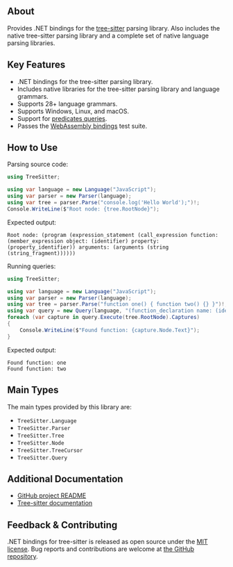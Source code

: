 ## About

Provides .NET bindings for the [tree-sitter](https://github.com/tree-sitter/tree-sitter) parsing library.
Also includes the native tree-sitter parsing library and a complete set of native language parsing libraries.

## Key Features

* .NET bindings for the tree-sitter parsing library.
* Includes native libraries for the tree-sitter parsing library and language grammars.
* Supports 28+ language grammars.
* Supports Windows, Linux, and macOS.
* Support for [predicates queries](https://github.com/tree-sitter/tree-sitter/issues/4075).
* Passes the [WebAssembly bindings](https://github.com/tree-sitter/tree-sitter/tree/master/lib/binding_web) test suite.

## How to Use

Parsing source code:
```csharp
using TreeSitter;

using var language = new Language("JavaScript");
using var parser = new Parser(language);
using var tree = parser.Parse("console.log('Hello World');")!;
Console.WriteLine($"Root node: {tree.RootNode}");
```

Expected output:
```text
Root node: (program (expression_statement (call_expression function: (member_expression object: (identifier) property: (property_identifier)) arguments: (arguments (string (string_fragment))))))
```

Running queries:
```csharp
using TreeSitter;

using var language = new Language("JavaScript");
using var parser = new Parser(language);
using var tree = parser.Parse("function one() { function two() {} }")!;
using var query = new Query(language, "(function_declaration name: (identifier) @fn)");
foreach (var capture in query.Execute(tree.RootNode).Captures)
{
    Console.WriteLine($"Found function: {capture.Node.Text}");
}
```

Expected output:
```text
Found function: one
Found function: two
```

## Main Types

The main types provided by this library are:

* `TreeSitter.Language`
* `TreeSitter.Parser`
* `TreeSitter.Tree`
* `TreeSitter.Node`
* `TreeSitter.TreeCursor`
* `TreeSitter.Query`

## Additional Documentation

* [GitHub project README](https://github.com/mariusgreuel/tree-sitter-dotnet-bindings)
* [Tree-sitter documentation](https://tree-sitter.github.io/tree-sitter/)

## Feedback & Contributing

.NET bindings for tree-sitter is released as open source under the [MIT license](https://licenses.nuget.org/MIT).
Bug reports and contributions are welcome at [the GitHub repository](https://github.com/mariusgreuel/tree-sitter-dotnet-bindings).
